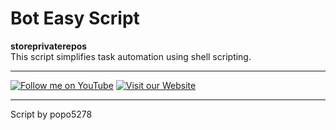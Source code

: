 # Bot Easy Script

**storeprivaterepos**  
This script simplifies task automation using shell scripting.

---

[![Follow me on YouTube](https://img.shields.io/badge/Follow%20on%20YouTube-red?style=for-the-badge&logo=youtube)](https://youtube.com/@wiptechg)
[![Visit our Website](https://img.shields.io/badge/Visit%20our%20Website-blue?style=for-the-badge&logo=google-chrome)](https://wiptech.k.vu)

---

Script by popo5278
